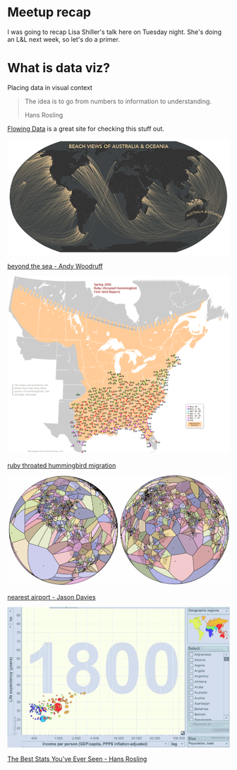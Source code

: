 # Meetup recap

I was going to recap Lisa Shiller's talk here on Tuesday
night. She's doing an L&L next week, so let's do a primer.


# What is data viz?

Placing data in visual context


> The idea is to go from numbers to information to understanding.
>
> Hans Rosling


[Flowing Data](http://flowingdata.com/) is a great site for checking this stuff
out.


![australia](australia.jpg)

[beyond the sea - Andy Woodruff](http://andywoodruff.com/blog/beyond-the-sea/)


![ruby throated hummingbird migration](birdmap.gif)

[ruby throated hummingbird migration](http://www.hummingbirds.net/map.html)


![nearest airport](nearest-airport.png)

[nearest airport - Jason Davies](http://knowmore.washingtonpost.com/2014/04/11/a-crazy-looking-map-that-always-shows-you-where-the-nearest-airport-is/)


![hans.jpg](hans.gif)

[The Best Stats You've Ever Seen - Hans Rosling](https://www.ted.com/talks/hans_rosling_shows_the_best_stats_you_ve_ever_seen?language=en)
